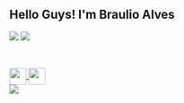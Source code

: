 <h2>Hello Guys! I'm Braulio Alves</h2>

<div>
<a herf="https://beacons.ia/braulioalves"/>
<img Heigt="180cm" src="https://github-readme-stats.vercel.app/api?username=braulioalves&show_icons=true&theme=dark"/>
<img Heigt="180cm" src="https://github-readme-stats.vercel.app/api/top-langs/?username=braulioalves&layout=compact&langs_count=16&theme=dark"/>
</div>

##

<div style="display: inline_block"><br>
<link rel="stylesheet" href="https://cdn.jsdelivr.net/gh/devicons/devicon@v2.15.1/devicon.min.css">
<a href="https://cdn.jsdelivr.net/gh/devicons/devicon@v2.15.1/devicon.min.css"/>
<img align="center" heigth="40" width="30" src="https://cdn.jsdelivr.net/gh/devicons/devicon/icons/dot-net/dot-net-plain-wordmark.svg"/>
<img align="center" heigth="40" width="30" src="https://cdn.jsdelivr.net/gh/devicons/devicon/icons/csharp/csharp-original.svg"/>          
</div>

<div>
<a herf="https//braulioamendes@gmail.com" target="blank"><img src="https://img.shields.io/badge/Gmail-D14836?style=for-the-badge&logo=gmail&logoColor=white" target="blank"></a>

</div>
